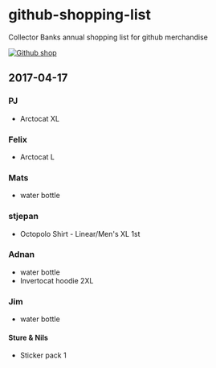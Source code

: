 # github-shopping-list
Collector Banks annual shopping list for github merchandise

[![Github shop](https://assets-cdn.github.com/images/modules/logos_page/GitHub-Logo.png)](https://github.myshopify.com)

## 2017-04-17
### PJ
 * Arctocat XL

### Felix
 * Arctocat L
### Mats
 * water bottle
### stjepan
 * Octopolo Shirt - Linear/Men's XL 1st
### Adnan
* water bottle
* Invertocat hoodie 2XL
### Jim
 * water bottle
#### Sture & Nils
 * Sticker pack 1
